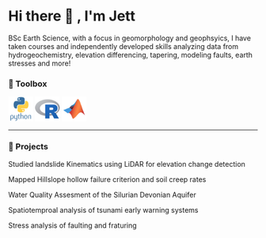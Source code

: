 # Hi there 👋 , I'm Jett
BSc Earth Science, with a focus in geomorphology and geophsyics, I have taken courses and independently developed skills analyzing data from hydrogeochemistry, elevation differencing, tapering, modeling faults, earth stresses and more!
### 🧰 Toolbox

<img src="https://github.com/devicons/devicon/blob/master/icons/python/python-original-wordmark.svg" alt="Python Logo" width="50" height="50" /> <img src="https://github.com/devicons/devicon/blob/master/icons/r/r-original.svg" alt="R Logo" width="50" height="50" /> <img src="https://github.com/devicons/devicon/blob/master/icons/matlab/matlab-original.svg" alt="Matlab Logo" width="50" height="50" />

---
### 🔨 Projects

Studied landslide Kinematics using LiDAR for elevation change detection

Mapped Hillslope hollow failure criterion and soil creep rates

Water Quality Assesment of the Silurian Devonian Aquifer

Spatiotemproal analysis of tsunami early warning systems

Stress analysis of faulting and fraturing

```
